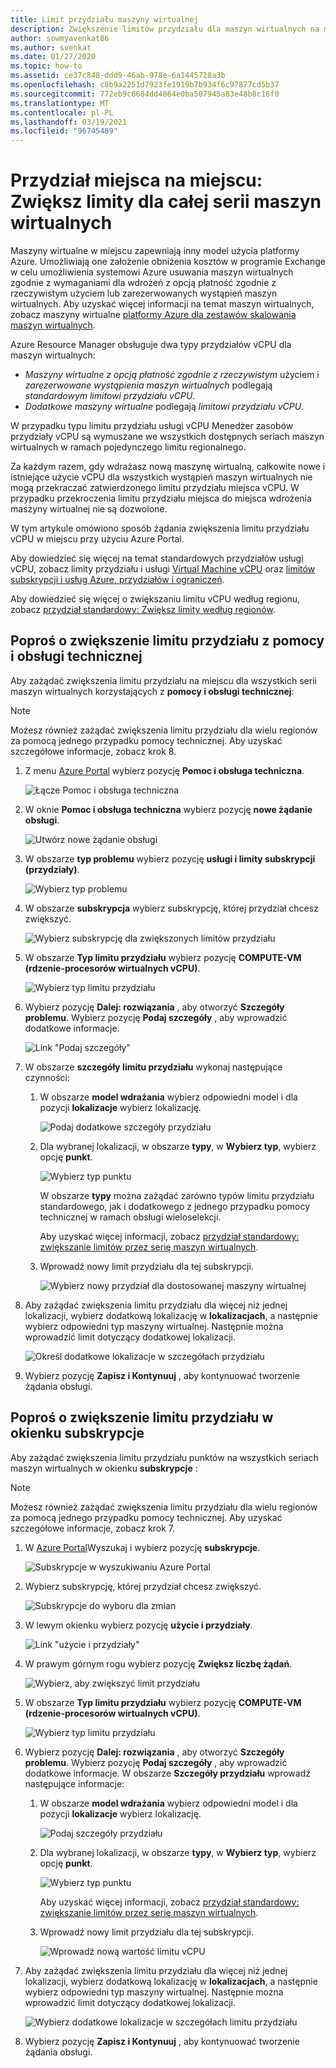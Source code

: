 ```yaml
---
title: Limit przydziału maszyny wirtualnej
description: Zwiększenie limitów przydziału dla maszyn wirtualnych na miejscu, które zapewniają model użycia platformy Azure, który umożliwia założenie obniżenia kosztów w programie Exchange w celu umożliwienia platformie Azure usuwania maszyn wirtualnych zgodnie z wymaganiami.
author: sowmyavenkat86
ms.author: svenkat
ms.date: 01/27/2020
ms.topic: how-to
ms.assetid: ce37c848-ddd9-46ab-978e-6a1445728a3b
ms.openlocfilehash: c8b9a2251d7923fe1919b7b934f6c97877cd5b37
ms.sourcegitcommit: 772eb9c6684dd4864e0ba507945a83e48b8c16f0
ms.translationtype: MT
ms.contentlocale: pl-PL
ms.lasthandoff: 03/19/2021
ms.locfileid: "96745489"
---
```

# <a name="spot-quota-increase-limits-for-all-vm-series"></a>Przydział miejsca na miejscu: Zwiększ limity dla całej serii maszyn wirtualnych

Maszyny wirtualne w miejscu zapewniają inny model użycia platformy Azure. Umożliwiają one założenie obniżenia kosztów w programie Exchange w celu umożliwienia systemowi Azure usuwania maszyn wirtualnych zgodnie z wymaganiami dla wdrożeń z opcją płatność zgodnie z rzeczywistym użyciem lub zarezerwowanych wystąpień maszyn wirtualnych. Aby uzyskać więcej informacji na temat maszyn wirtualnych, zobacz maszyny wirtualne [platformy Azure dla zestawów skalowania maszyn wirtualnych](../../virtual-machine-scale-sets/use-spot.md).

Azure Resource Manager obsługuje dwa typy przydziałów vCPU dla maszyn wirtualnych:

* *Maszyny wirtualne z opcją płatność zgodnie z rzeczywistym* użyciem i *zarezerwowane wystąpienia maszyn wirtualnych* podlegają *standardowym limitowi przydziału vCPU*.
* *Dodatkowe maszyny wirtualne* podlegają *limitowi przydziału vCPU*.

W przypadku typu limitu przydziału usługi vCPU Menedżer zasobów przydziały vCPU są wymuszane we wszystkich dostępnych seriach maszyn wirtualnych w ramach pojedynczego limitu regionalnego.

Za każdym razem, gdy wdrażasz nową maszynę wirtualną, całkowite nowe i istniejące użycie vCPU dla wszystkich wystąpień maszyn wirtualnych nie mogą przekraczać zatwierdzonego limitu przydziału miejsca vCPU. W przypadku przekroczenia limitu przydziału miejsca do miejsca wdrożenia maszyny wirtualnej nie są dozwolone.

W tym artykule omówiono sposób żądania zwiększenia limitu przydziału vCPU w miejscu przy użyciu Azure Portal.

Aby dowiedzieć się więcej na temat standardowych przydziałów usługi vCPU, zobacz limity przydziału i usługi [Virtual Machine vCPU](../../virtual-machines/windows/quotas.md) oraz [limitów subskrypcji i usług Azure, przydziałów i ograniczeń](../../azure-resource-manager/management/azure-subscription-service-limits.md).

Aby dowiedzieć się więcej o zwiększaniu limitu vCPU według regionu, zobacz [przydział standardowy: Zwiększ limity według regionów](regional-quota-requests.md).

## <a name="request-a-quota-limit-increase-from-help--support"></a>Poproś o zwiększenie limitu przydziału z pomocy i obsługi technicznej

Aby zażądać zwiększenia limitu przydziału na miejscu dla wszystkich serii maszyn wirtualnych korzystających z **pomocy i obsługi technicznej**:

> [!NOTE]
> Możesz również zażądać zwiększenia limitu przydziału dla wielu regionów za pomocą jednego przypadku pomocy technicznej. Aby uzyskać szczegółowe informacje, zobacz krok 8.

1. Z menu [Azure Portal](https://portal.azure.com) wybierz pozycję **Pomoc i obsługa techniczna**.

   ![Łącze Pomoc i obsługa techniczna](./media/resource-manager-core-quotas-request/help-plus-support.png)

1. W oknie **Pomoc i obsługa techniczna** wybierz pozycję **nowe żądanie obsługi**.

    ![Utwórz nowe żądanie obsługi](./media/resource-manager-core-quotas-request/new-support-request.png)

1. W obszarze **typ problemu** wybierz pozycję **usługi i limity subskrypcji (przydziały)**.

   ![Wybierz typ problemu](./media/resource-manager-core-quotas-request/select-quota-issue-type.png)

1. W obszarze **subskrypcja** wybierz subskrypcję, której przydział chcesz zwiększyć.

   ![Wybierz subskrypcję dla zwiększonych limitów przydziału](./media/resource-manager-core-quotas-request/select-subscription-support-request.png)

1. W obszarze **Typ limitu przydziału** wybierz pozycję **COMPUTE-VM (rdzenie-procesorów wirtualnych vCPU)**.

   ![Wybierz typ limitu przydziału](./media/resource-manager-core-quotas-request/select-quota-type.png)

1. Wybierz pozycję **Dalej: rozwiązania** , aby otworzyć **Szczegóły problemu**. Wybierz pozycję **Podaj szczegóły** , aby wprowadzić dodatkowe informacje.

   ![Link "Podaj szczegóły"](./media/resource-manager-core-quotas-request/provide-details-link.png)

1. W obszarze **szczegóły limitu przydziału** wykonaj następujące czynności:

   1. W obszarze **model wdrażania** wybierz odpowiedni model i dla pozycji **lokalizacje** wybierz lokalizację.

      ![Podaj dodatkowe szczegóły przydziału](./media/resource-manager-core-quotas-request/quota-details-deployment-locations.png)

   1. Dla wybranej lokalizacji, w obszarze **typy**, w **Wybierz typ**, wybierz opcję **punkt**.

      ![Wybierz typ punktu](./media/resource-manager-core-quotas-request/select-spot-type.png)

       W obszarze **typy** można zażądać zarówno typów limitu przydziału standardowego, jak i dodatkowego z jednego przypadku pomocy technicznej w ramach obsługi wieloselekcji.

       Aby uzyskać więcej informacji, zobacz [przydział standardowy: zwiększanie limitów przez serię maszyn wirtualnych](per-vm-quota-requests.md).

   1. Wprowadź nowy limit przydziału dla tej subskrypcji.

      ![Wybierz nowy przydział dla dostosowanej maszyny wirtualnej](./media/resource-manager-core-quotas-request/spot-set-new-quota.png)

1. Aby zażądać zwiększenia limitu przydziału dla więcej niż jednej lokalizacji, wybierz dodatkową lokalizację w **lokalizacjach**, a następnie wybierz odpowiedni typ maszyny wirtualnej. Następnie można wprowadzić limit dotyczący dodatkowej lokalizacji.

   ![Określ dodatkowe lokalizacje w szczegółach przydziału](./media/resource-manager-core-quotas-request/quota-details-multiple-locations.png)

1. Wybierz pozycję **Zapisz i Kontynuuj** , aby kontynuować tworzenie żądania obsługi.

## <a name="request-a-quota-limit-increase-from-the-subscriptions-pane"></a>Poproś o zwiększenie limitu przydziału w okienku subskrypcje

Aby zażądać zwiększenia limitu przydziału punktów na wszystkich seriach maszyn wirtualnych w okienku **subskrypcje** :

> [!NOTE]
> Możesz również zażądać zwiększenia limitu przydziału dla wielu regionów za pomocą jednego przypadku pomocy technicznej. Aby uzyskać szczegółowe informacje, zobacz krok 7.

1. W [Azure Portal](https://portal.azure.com)Wyszukaj i wybierz pozycję **subskrypcje**.

   ![Subskrypcje w wyszukiwaniu Azure Portal](./media/resource-manager-core-quotas-request/search-for-subscriptions.png)

1. Wybierz subskrypcję, której przydział chcesz zwiększyć.

   ![Subskrypcje do wyboru dla zmian](./media/resource-manager-core-quotas-request/select-subscription-change-quota.png)

1. W lewym okienku wybierz pozycję **użycie i przydziały**.

   ![Link "użycie i przydziały"](./media/resource-manager-core-quotas-request/select-usage-plus-quotas.png)

1. W prawym górnym rogu wybierz pozycję **Zwiększ liczbę żądań**.

   ![Wybierz, aby zwiększyć limit przydziału](./media/resource-manager-core-quotas-request/request-increase-from-subscription.png)

1. W obszarze **Typ limitu przydziału** wybierz pozycję **COMPUTE-VM (rdzenie-procesorów wirtualnych vCPU)**.

   ![Wybierz typ limitu przydziału](./media/resource-manager-core-quotas-request/select-quota-type.png)

1. Wybierz pozycję **Dalej: rozwiązania** , aby otworzyć **Szczegóły problemu**. Wybierz pozycję **Podaj szczegóły** , aby wprowadzić dodatkowe informacje. W obszarze **Szczegóły przydziału** wprowadź następujące informacje:

   1. W obszarze **model wdrażania** wybierz odpowiedni model i dla pozycji **lokalizacje** wybierz lokalizację.

      ![Podaj szczegóły przydziału](./media/resource-manager-core-quotas-request/quota-details-deployment-locations.png)

   1. Dla wybranej lokalizacji, w obszarze **typy**, w **Wybierz typ**, wybierz opcję **punkt**.

      ![Wybierz typ punktu](./media/resource-manager-core-quotas-request/select-spot-type.png)

      Aby uzyskać więcej informacji, zobacz [przydział standardowy: zwiększanie limitów przez serię maszyn wirtualnych](per-vm-quota-requests.md).

   1. Wprowadź nowy limit przydziału dla tej subskrypcji.

      ![Wprowadź nową wartość limitu vCPU](./media/resource-manager-core-quotas-request/spot-set-new-quota.png)

1. Aby zażądać zwiększenia limitu przydziału dla więcej niż jednej lokalizacji, wybierz dodatkową lokalizację w **lokalizacjach**, a następnie wybierz odpowiedni typ maszyny wirtualnej. Następnie można wprowadzić limit dotyczący dodatkowej lokalizacji.

   ![Wybierz dodatkowe lokalizacje w szczegółach limitu przydziału](./media/resource-manager-core-quotas-request/quota-details-multiple-locations.png)

1. Wybierz pozycję **Zapisz i Kontynuuj** , aby kontynuować tworzenie żądania obsługi.
